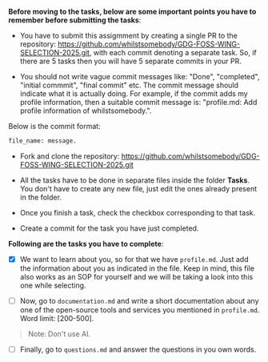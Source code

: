 **Before moving to the tasks, below are some important points you have to remember before submitting the tasks**:

- You have to submit this assigmment by creating a single PR to the repository: <https://github.com/whilstsomebody/GDG-FOSS-WING-SELECTION-2025.git>, with each commit denoting a separate task. So, if there are 5 tasks then you will
have 5 separate commits in your PR.

- You should not write vague commit messages like: "Done", "completed", "initial commmit", "final commit" etc.
The commit message should indicate what it is actually doing. For example, if the commit adds my profile information,
then a suitable commit message is: "profile.md: Add profile information of whilstsomebody.".

Below is the commit format:

```sh
file_name: message.
```

- Fork and clone the repository: <https://github.com/whilstsomebody/GDG-FOSS-WING-SELECTION-2025.git>

- All the tasks have to be done in separate files inside the folder **Tasks**. You don't have to create any new file,
just edit the ones already present in the folder.

- Once you finish a task, check the checkbox corresponding to that task.

- Create a commit for the task you have just completed.

**Following are the tasks you have to complete**:

- [X] We want to learn about you, so for that we have `profile.md`. Just add the information about you as indicated in the file.
Keep in mind, this file also works as an SOP for yourself and we will be taking a look into this one while selecting.

- [ ] Now, go to `documentation.md` and write a short documentation about any one of the open-source tools and services you
mentioned in `profile.md`. Word limit: [200-500]. 

> Note: Don't use AI.

- [ ] Finally, go to `questions.md` and answer the questions in you own words.